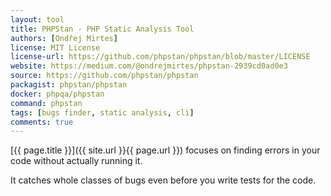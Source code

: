 ```yaml
---
layout: tool
title: PHPStan - PHP Static Analysis Tool
authors: [Ondřej Mirtes]
license: MIT License
license-url: https://github.com/phpstan/phpstan/blob/master/LICENSE
website: https://medium.com/@ondrejmirtes/phpstan-2939cd0ad0e3
source: https://github.com/phpstan/phpstan 
packagist: phpstan/phpstan
docker: phpqa/phpstan
command: phpstan
tags: [bugs finder, static analysis, cli] 
comments: true
---
```


[{{ page.title }}]({{ site.url }}{{ page.url }}) focuses on finding errors in your code without actually running it.
 
<!--more--> 

It catches whole classes of bugs even before you write tests for the code.
